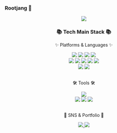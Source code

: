 ### Rootjang 👋

<div align=center>
	<img src="https://capsule-render.vercel.app/api?type=waving&color=auto&height=200&section=header&text=Rootjang&fontSize=90" />	
</div>
<div align=center>
	<h3>📚 Tech Main Stack 📚</h3>
	<p>✨ Platforms & Languages ✨</p>
</div>
<div align="center">
	<img src="https://img.shields.io/badge/HTML5-E34F26?style=flat&logo=HTML5&logoColor=white" />
	<img src="https://img.shields.io/badge/CSS3-1572B6?style=flat&logo=CSS3&logoColor=white" />
	<img src="https://img.shields.io/badge/JavaScript-F7DF1E?style=flat&logo=JavaScript&logoColor=white" />
  <img src="https://img.shields.io/badge/TypeScript-3178C6?style=flat&logo=TypeScript&logoColor=white" />
	<br>
	<img src="https://img.shields.io/badge/React-61DAFB?style=flat&logo=React&logoColor=white" />
	<img src="https://img.shields.io/badge/Redux-764ABC?style=flat&logo=Redux&logoColor=white" />
  <img src="https://img.shields.io/badge/Next.js-000000?style=flat&logo=Next.js&logoColor=white" />
  <img src="https://img.shields.io/badge/StyledComponents-DB7093?style=flat&logo=styled-components&logoColor=white" />
	 <img src="https://img.shields.io/badge/tailwindcss-#06B6D4?style=flat&logo=Tailwind-CSS&logoColor=white" />
	<br>
	<img src="https://img.shields.io/badge/ReactQuery-FF4154?style=flat&logo=ReactQuery&logoColor=white" />
	<img src="https://img.shields.io/badge/ReactHookForm-EC5990?style=flat&logo=ReactHookForm&logoColor=white" />
</div>
<br>
<div align=center>
	<p>🛠 Tools 🛠</p>
</div>
<div align=center>
	<img src="https://img.shields.io/badge/Visual%20Studio%20Code-007ACC?style=flat&logo=VisualStudioCode&logoColor=white" />
	<br>
	<img src="https://img.shields.io/badge/NGINX-009639?style=flat&logo=NGINX&logoColor=white" />
	<img src="https://img.shields.io/badge/Docker-2496ED?style=flat&logo=Docker&logoColor=white" />
	<img src="https://img.shields.io/badge/GitHub-181717?style=flat&logo=GitHub&logoColor=white" />
</div>
<br>
<div align=center>
	<p>🎨 SNS & Portfolio 🎨</p>
</div>
<div align=center>
	<a href="https://developing-property-f58.notion.site/36f684072d3640a0b8cfe64334d684c2">
		<img src="https://img.shields.io/badge/Notion-000000?style=flat&logo=Notion&logoColor=white" />
	</a>
	<a href="mailto:janggeunho7@gmail.com">
		<img src="https://img.shields.io/badge/Mail-30B980?style=flat&logo=Gmail&logoColor=white" />
	</a>
	<br>
</div>
<!-- <div align=center>
[![Rootjang's GitHub stats](https://github-readme-stats.vercel.app/api?username=Rootjang92)](https://github.com/Rootjang92/github-readme-stats)
</div> -->

